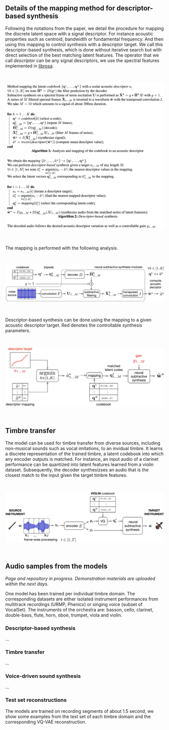 <link href="style.css" rel="stylesheet">

<script type="text/javascript"> 
      // Show button
      function look(type){ 
      param=document.getElementById(type); 
      if(param.style.display == "none") param.style.display = "block"; 
      else param.style.display = "none" 
      } 
</script>


## Details of the mapping method for descriptor-based synthesis

Following the notations from the paper, we detail the procedure for mapping the discrete latent space with a signal descriptor. For instance acoustic properties such as centroid, bandwidth or fundamental frequency. And then using this mapping to control synthesis with a descriptor target. We call this descriptor-based synthesis, which is done without iterative search but with direct selection of the best matching latent features. The operator that we call *descriptor* can be any signal descriptors, we use the spectral features implemented in [librosa](https://librosa.github.io/librosa/feature.html#spectral-features).

&nbsp;

<p align="center"> <img src="figures/ISMIR_supplem.png"> </p>

&nbsp;

The mapping is performed with the following analysis.

&nbsp;

<p align="center"> <img src="figures/descriptor_ana.png"> </p>

&nbsp;

Descriptor-based synthesis can be done using the mapping to a given acoustic descriptor target. Red denotes the controllable synthesis parameters.

&nbsp;

<p align="center"> <img src="figures/descriptor_map.png"> </p>

&nbsp;

## Timbre transfer

The model can be used for timbre transfer from diverse sources, including non-musical sounds such as vocal imitations, to an invidual timbre. It learns a discrete representation of the trained timbre, a latent codebook into which any encoder outputs is matched. For instance, an input audio of a clarinet performance can be quantized into latent features learned from a violin dataset. Subsequently, the decoder synthesizses an audio that is the closest match to the input given the target timbre features.

&nbsp;

<p align="center"> <img src="figures/transfer.png"> </p>

&nbsp;



## Audio samples from the models

*Page and repository in progress. Demonstration materials are uploaded within the next days.*

One model has been trained per individual timbre domain. The corresponding datasets are either isolated instrument performances from multitrack recordings (URMP, Phenicx) or singing voice (subset of VocalSet). The instruments of the orchestra are: basson, cello, clarinet, double-bass, flute, horn, oboe, trumpet, viola and violin.

### Descriptor-based synthesis

...

### Timbre transfer

...

### Voice-driven sound synthesis

...

### Test set reconstructions

The models are trained on recording segments of about 1.5 second, we show some examples from the test set of each timbre domain and the corresponding VQ-VAE reconstruction.

<!--
<audio controls><source src="audio/rec_drum.wav"></audio>
-->
